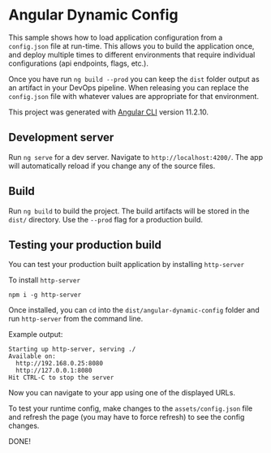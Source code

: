 # Angular Dynamic Config

This sample shows how to load application configuration from a `config.json` file at run-time. This allows you to build the application once, and deploy multiple times to different environments that require individual configurations (api endpoints, flags, etc.).

Once you have run `ng build --prod` you can keep the `dist` folder output as an artifact in your DevOps pipeline. When releasing you can replace the `config.json` file with whatever values are appropriate for that environment.

This project was generated with [Angular CLI](https://github.com/angular/angular-cli) version 11.2.10.

## Development server

Run `ng serve` for a dev server. Navigate to `http://localhost:4200/`. The app will automatically reload if you change any of the source files.

## Build

Run `ng build` to build the project. The build artifacts will be stored in the `dist/` directory. Use the `--prod` flag for a production build.

## Testing your production build

You can test your production built application by installing `http-server`

To install `http-server`
``` 
npm i -g http-server
```

Once installed, you can `cd` into the `dist/angular-dynamic-config` folder and run `http-server` from the command line.

Example output:

```
Starting up http-server, serving ./
Available on:
  http://192.168.0.25:8080
  http://127.0.0.1:8080
Hit CTRL-C to stop the server
```

Now you can navigate to your app using one of the displayed URLs.

To test your runtime config, make changes to the `assets/config.json` file and refresh the page (you may have to force refresh) to see the config changes. 

DONE!
